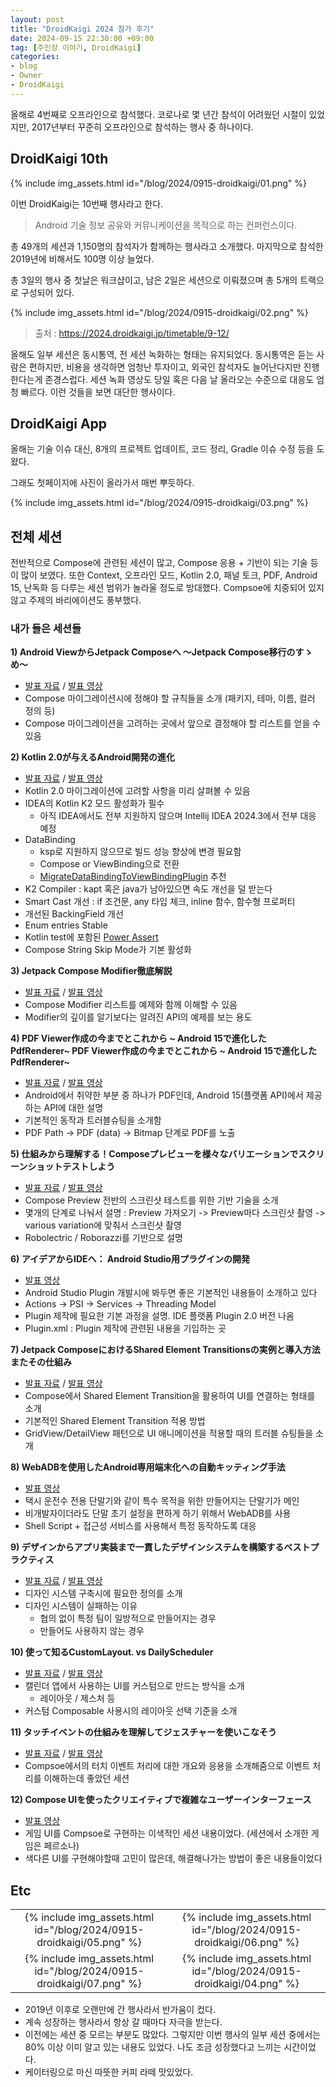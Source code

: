 ```yaml
---
layout: post
title: "DroidKaigi 2024 참가 후기"
date: 2024-09-15 22:30:00 +09:00
tag: [주인장 이야기, DroidKaigi]
categories:
- blog
- Owner
- DroidKaigi
---
```


올해로 4번째로 오프라인으로 참석했다. 코로나로 몇 년간 참석이 어려웠던 시절이 있었지만, 2017년부터 꾸준히 오프라인으로 참석하는 행사 중 하나이다.

<!--more-->

## DroidKaigi 10th

{% include img_assets.html id="/blog/2024/0915-droidkaigi/01.png" %}

이번 DroidKaigi는 10번째 행사라고 한다.

> Android 기술 정보 공유와 커뮤니케이션을 목적으로 하는 컨퍼런스이다.

총 49개의 세션과 1,150명의 참석자가 함께하는 행사라고 소개했다. 마지막으로 참석한 2019년에 비해서도 100명 이상 늘었다.

총 3일의 행사 중 첫날은 워크샵이고, 남은 2일은 세션으로 이뤄졌으며 총 5개의 트랙으로 구성되어 있다.

{% include img_assets.html id="/blog/2024/0915-droidkaigi/02.png" %}

> 출처 : https://2024.droidkaigi.jp/timetable/9-12/

올해도 일부 세션은 동시통역, 전 세션 녹화하는 형태는 유지되었다. 동시통역은 듣는 사람은 편하지만, 비용을 생각하면 엄청난 투자이고, 외국인 참석자도 늘어난다지만 진행한다는게 존경스럽다. 세션 녹화 영상도 당일 혹은 다음 날 올라오는 수준으로 대응도 엄청 빠르다. 이런 것들을 보면 대단한 행사이다.

## DroidKaigi App

올해는 기술 이슈 대신, 8개의 프로젝트 업데이트, 코드 정리, Gradle 이슈 수정 등을 도왔다.

그래도 첫페이지에 사진이 올라가서 매번 뿌듯하다.

{% include img_assets.html id="/blog/2024/0915-droidkaigi/03.png" %}

## 전체 세션

전반적으로 Compose에 관련된 세션이 많고, Compose 응용 + 기반이 되는 기술 등이 많이 보였다. 또한 Context, 오프라인 모드, Kotlin 2.0, 패널 토크, PDF, Android 15, 난독화 등 다루는 세션 범위가 놀라울 정도로 방대했다. Compsoe에 치중되어 있지 않고 주제의 바리에이션도 풍부했다. 

### 내가 들은 세션들

**1) Android ViewからJetpack Composeへ 〜Jetpack Compose移行のすゝめ〜**

- [발표 자료](https://speakerdeck.com/syarihu/from-android-view-to-jetpack-compose-a-guide-to-migration) / [발표 영상](https://youtu.be/yVXp8GTP_gI?si=ECxdYQfczV0O85fA)
- Compose 마이그레이션시에 정해야 할 규칙들을 소개 (패키지, 테마, 이름, 컬러 정의 등)
- Compose 마이그레이션을 고려하는 곳에서 앞으로 결정해야 할 리스트를 얻을 수 있음

**2) Kotlin 2.0が与えるAndroid開発の進化**

- [발표 자료](https://speakerdeck.com/masayukisuda/kotlin-2-dot-0gayu-eruandroidkai-fa-nojin-hua) / [발표 영상](https://youtu.be/aZds8ewbRkk?si=6m9KfSYqQ5Io4M8N)
- Kotlin 2.0 마이그레이션에 고려할 사항을 미리 살펴볼 수 있음
- IDEA의 Kotlin K2 모드 활성화가 필수
  - 아직 IDEA에서도 전부 지원하지 않으며 Intellij IDEA 2024.3에서 전부 대응 예정
- DataBinding
  - ksp로 지원하지 않으므로 빌드 성능 향상에 변경 필요함
  - Compose or ViewBinding으로 전환
  - [MigrateDataBindingToViewBindingPlugin](https://gist.github.com/kubode/2200d657b3a5516ede72cc2031a21158) 추천
- K2 Compiler : kapt 혹은 java가 남아있으면 속도 개선을 덜 받는다
- Smart Cast 개선 : if 조건문, any 타입 체크, inline 함수, 함수형 프로퍼티
- 개선된 BackingField 개선
- Enum entries Stable
- Kotlin test에 포함된 [Power Assert](https://kotlinlang.org/docs/power-assert.html)
- Compose String Skip Mode가 기본 활성화

**3) Jetpack Compose Modifier徹底解説**

- [발표 자료](https://docs.google.com/presentation/d/1cx0796Gc0qLlzUMJwWTz94PqSZ60LHMFmAdz0m7T3kA/edit#slide=id.p1) / [발표 영상](https://youtu.be/xemVJ10oW-E?si=7cPfz4Mxu71cvts4)
- Compose Modifier 리스트를 예제와 함께 이해할 수 있음
- Modifier의 깊이를 알기보다는 알려진 API의 예제를 보는 용도

**4) PDF Viewer作成の今までとこれから ~ Android 15で進化したPdfRenderer~ PDF Viewer作成の今までとこれから ~ Android 15で進化したPdfRenderer~**

- [발표 자료](https://speakerdeck.com/hunachi/droidkaigi-2024) / [발표 영상](https://youtu.be/KvqD3X6931s?si=IyYrjOY-Zy2amRVI)
- Android에서 취약한 부분 중 하나가 PDF인데, Android 15(플랫폼 API)에서 제공하는 API에 대한 설명
- 기본적인 동작과 트러블슈팅을 소개함
- PDF Path -> PDF (data) -> Bitmap 단계로 PDF를 노출

**5) 仕組みから理解する！Composeプレビューを様々なバリエーションでスクリーンショットテストしよう**

- [발표 자료](https://speakerdeck.com/sumio/shi-zu-mikarali-jie-suru-composepurebiyuwoyang-nabariesiyondesukurinsiyotutotesutosiyou) / [발표 영상](https://youtu.be/c4AxUXTQgw4?si=0ShK0NJUY-Pd-x10)
- Compose Preview 전반의 스크린샷 테스트를 위한 기반 기술을 소개
- 몇개의 단계로 나눠서 설명 : Preview 가져오기 -> Preview마다 스크린샷 촬영 -> various variation에 맞춰서 스크린샷 촬영
- Robolectric / Roborazzi를 기반으로 설명

**6) アイデアからIDEへ： Android Studio用プラグインの開発**

- [발표 영상](https://youtu.be/3ID-W-X_5mw?si=lhXd4_yicIGJ25lS)
- Android Studio Plugin 개발시에 봐두면 좋은 기본적인 내용들이 소개하고 있다
- Actions -> PSI -> Services -> Threading Model
- Plugin 제작에 필요한 기본 과정을 설명. IDE 플랫폼 Plugin 2.0 버전 나옴
- Plugin.xml : Plugin 제작에 관련된 내용을 기입하는 곳

**7) Jetpack ComposeにおけるShared Element Transitionsの実例と導入方法 またその仕組み**

- [발표 자료](https://docs.google.com/presentation/d/1kmKLeTsic2Fixxu63xFjVwu5wE1AC07HzGvD5mS9T0o/edit#slide=id.g2f7714da44f_0_538) / [발표 영상](https://youtu.be/JaeUS5T8DlI?si=vtwNijjMP00YW1HO)
- Compose에서 Shared Element Transition을 활용하여 UI를 연결하는 형태를 소개
- 기본적인 Shared Element Transition 적용 방법
- GridView/DetailView 패턴으로 UI 애니메이션을 적용할 때의 트러블 슈팅들을 소개

**8) WebADBを使用したAndroid専用端末化への自動キッティング手法**

- [발표 영상](https://youtu.be/JYXVGYfGoVw?si=_VLv28kHoo3kv6yQ)
- 택시 운전수 전용 단말기와 같이 특수 목적을 위한 만들어지는 단말기가 메인
- 비개발자이더라도 단말 초기 설정을 편하게 하기 위해서 WebADB를 사용
- Shell Script + 접근성 서비스를 사용해서 특정 동작하도록 대응

**9) デザインからアプリ実装まで一貫したデザインシステムを構築するベストプラクティス**

- [발표 자료](https://speakerdeck.com/shuzo/tesainkaraahurishi-zhuang-mate-guan-sitatesainsisutemuwogou-zhu-suruhesutohurakuteisu) / [발표 영상](https://youtu.be/7Jj48h35XEg?si=-X4b742djpgMQ0B0)
- 디자인 시스템 구축시에 필요한 정의를 소개
- 디자인 시스템이 실패하는 이유
  - 협의 없이 특정 팀이 일방적으로 만들어지는 경우
  - 만들어도 사용하지 않는 경우

**10) 使って知るCustomLayout. vs DailyScheduler**

- [발표 자료](https://sasasaiki.github.io/slidev_droidkaigi2024/1) / [발표 영상](https://youtu.be/OQtAKrjAsps?si=PPtzU8Mv-g9ydR3-)
- 캘린더 앱에서 사용하는 UI를 커스텀으로 만드는 방식을 소개
  - 레이아웃 / 제스처 등
- 커스텀 Composable 사용시의 레이아웃 선택 기준을 소개

**11) タッチイベントの仕組みを理解してジェスチャーを使いこなそう**

- [발표 자료](https://speakerdeck.com/usuiat/tatutiibentonoshi-zu-miwoli-jie-siteziesutiyawoshi-ikonasou) / [발표 영상](https://youtu.be/vWkbeEKhfjE?si=X98pAgu4M1hNZcTM)
- Compsoe에서의 터치 이벤트 처리에 대한 개요와 응용을 소개해줌으로 이벤트 처리를 이해하는데 좋았던 세션

**12) Compose UIを使ったクリエイティブで複雑なユーザーインターフェース**

- [발표 영상](https://youtu.be/eWDthP0oUKc?si=BwH3YIHJ5zsIGp1R)
- 게임 UI를 Compsoe로 구현하는 이색적인 세션 내용이었다. (세션에서 소개한 게임은 페르소나)
- 색다른 UI를 구현해야할때 고민이 많은데, 해결해나가는 방법이 좋은 내용들이었다

## Etc

|                                                              |                                                              |
| :----------------------------------------------------------: | :----------------------------------------------------------: |
| {% include img_assets.html id="/blog/2024/0915-droidkaigi/05.png" %} | {% include img_assets.html id="/blog/2024/0915-droidkaigi/06.png" %} |
| {% include img_assets.html id="/blog/2024/0915-droidkaigi/07.png" %} | {% include img_assets.html id="/blog/2024/0915-droidkaigi/04.png" %} |

- 2019년 이후로 오랜만에 간 행사라서 반가움이 컸다.
- 계속 성장하는 행사라서 항상 갈 때마다 자극을 받는다.
- 이전에는 세션 중 모르는 부분도 많았다. 그렇지만 이번 행사의 일부 세션 중에서는 80% 이상 이미 알고 있는 내용도 있었다. 나도 조금 성장했다고 느끼는 시간이었다.
- 케이터링으로 마신 따뜻한 커피 라떼 맛있었다.